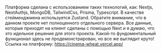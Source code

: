 Платформа сделана с использованием таких технологий, как: Nextjs, NextAuthjs, MongoDB, TailwindCss, Prisma, Typescript. В качестве стейменджмена используется Zustand. Обратите внимание, что в данном проекте нет полноценного отдельного сервера. Все данные, которые приходят на клиент сделаны с помощью Next и я думаю, что это идельное решение для этого проекта. Какой-то фундоментальный функционал здесь не продемонстрирован, но все же выглядит круто!
Ссылка на платформу: https://cinema-wheat.vercel.app/
